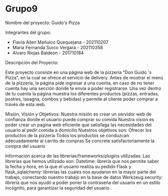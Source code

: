 # Grupo9

Nombre del proyecto: Guido's Pizza

Integrantes del grupo:
- Flavia Ailen Mañuico Quequejana - 202110207
- Maria Fernanda Surco Vergara - 202110358
- Alvaro Riojas Baldeon - 201710184

Descripción del Proyecto:

Este proyecto consiste en una página web de la pizzería “Don Guido 's Pizza”, en la cual se ofrece el servicio de delivery. 
Antes de mostrar el menú de la pizzería, la página pide ingresar a una cuenta, en caso de no tener cuenta hay una sección donde te envía  a poder registrarse. Una vez dentro de tu cuenta la página muestra los diferentes productos (pizzas, entradas, postres, lasagna, combos y bebidas) y permite al cliente poder comprar a través de esta web. 

Misión, Visión y Objetivos:
Nuestra misión es crear un servidor web  de confianza donde el usuario puede comprar su comida
Nuestra visión es poder crear un pagina web eficiente que satisfaga  las necesidades del usuario al pedir comida a  domicilio
Nuestros objetivos son:
Ofrecer los  productos de la pizzeria
Todos los productos se conduzcan adecuadamente al carrito de compras
Se concrete satisfactoriamente la compra del usuario


Información acerca de las librerías/frameworks/plugins utilizadas:
Las librerías que hemos utilizado son:
Datetime: librería que nos permite saber la fecha y hora,  en la que el usuario realiza su pedido
Flask y flask_sqlalchemy: librerías las cuales nos ayudaron en la mayor parte del trabajo, conectando nuestro trabajo en la base de datos
Werkzeug.security: librería que nos ayudó a poder poner la contraseña del usuario en un estilo incógnito, para garantizar la seguridad del usuario.
